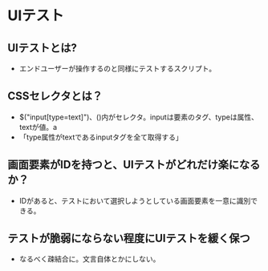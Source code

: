# UIテスト
## UIテストとは?
* エンドユーザーが操作するのと同様にテストするスクリプト。
## CSSセレクタとは？
* $("input[type=text]")、()内がセレクタ。inputは要素のタグ、typeは属性、textが値。a
* 「type属性がtextであるinputタグを全て取得する」
## 画面要素がIDを持つと、UIテストがどれだけ楽になるか？
* IDがあると、テストにおいて選択しようとしている画面要素を一意に識別できる。
## テストが脆弱にならない程度にUIテストを緩く保つ
* なるべく疎結合に。文言自体とかにしない。
